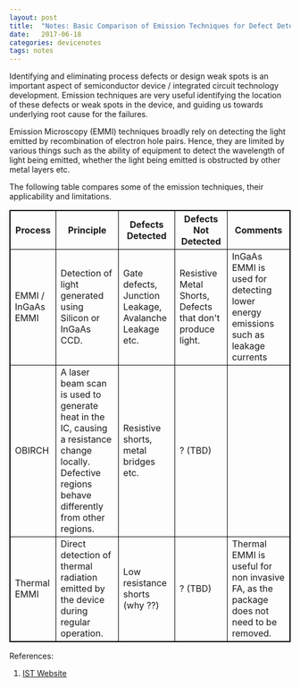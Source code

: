```yaml
---
layout: post
title:  "Notes: Basic Comparison of Emission Techniques for Defect Detection"
date:   2017-06-18
categories: devicenotes
tags: notes
---
```


Identifying and eliminating process defects or design weak spots is an important aspect of semiconductor device / integrated circuit technology development. Emission techniques are very useful identifying the location of these defects or weak spots in the device, and guiding us towards underlying root cause for the failures. 

Emission Microscopy (EMMI) techniques broadly rely on detecting the light emitted by recombination of electron hole pairs. Hence, they are limited by various things such as the ability of equipment to detect the wavelength of light being emitted, whether the light being emitted is obstructed by other metal layers etc. 

The following table compares some of the emission techniques, their applicability and limitations. 

<style type="text/css">
table{
    border-collapse: collapse;
    border-spacing: 10 px 20 px;
    border:1px solid #000000;
}

th{
    border:1px solid #000000;
}

td{
    border:1px solid #000000;
}
</style>

| Process | Principle | Defects Detected | Defects Not Detected | Comments |
| - | - | - | - | - |
| EMMI / InGaAs EMMI | Detection of light generated using Silicon or InGaAs CCD.  | Gate defects, Junction Leakage, Avalanche Leakage etc. | Resistive Metal Shorts, Defects that don't produce light.  | InGaAs EMMI is used for detecting lower energy emissions such as leakage currents |
| OBIRCH | A laser beam scan is used to generate heat in the IC, causing a resistance change locally. Defective regions behave differently from other regions.  | Resistive shorts, metal bridges etc.  | ? (TBD) |  |
| Thermal EMMI | Direct detection of thermal radiation emitted by the device during regular operation.  | Low resistance shorts (why ??) | ? (TBD) | Thermal EMMI is useful for non invasive FA, as the package does not need to be removed.  |

References:
1. [IST Website](http://www.istgroup.com/english/3_service/03_01_list.php?MID=43)